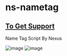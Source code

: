 # ns-nametag

## [To Get Support](https://discord.gg/nexusdev)
Name Tag Script By Nexus

![image](https://github.com/user-attachments/assets/01fbf6e8-ba06-46e3-b650-cbe9d0430fcc)
![image](https://github.com/user-attachments/assets/1f729cbe-8c9f-48c6-b264-681243b156e6)
